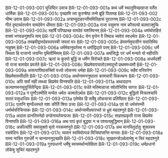 BR-12-01-093-001  युधिष्ठिर उवाच
BR-12-01-093-001a कथं धर्मे स्थातुमिच्छन्राजा वर्तेत धार्मिकः
BR-12-01-093-001c पृच्छामि त्वा कुरुश्रेष्ठ तन्मे ब्रूहि पितामह
BR-12-01-093-002  भीष्म उवाच
BR-12-01-093-002a अत्राप्युदाहरन्तीममितिहासं पुरातनम्
BR-12-01-093-002c गीतं दृष्टार्थतत्त्वेन वामदेवेन धीमता
BR-12-01-093-003a राजा वसुमना नाम कौसल्यो बलवाञ्शुचिः
BR-12-01-093-003c महर्षिं परिपप्रच्छ वामदेवं यशस्विनम्
BR-12-01-093-004a धर्मार्थसहितं वाक्यं भगवन्ननुशाधि माम्
BR-12-01-093-004c येन वृत्तेन वै तिष्ठन्न च्यवेयं स्वधर्मतः
BR-12-01-093-005a तमब्रवीद्वामदेवस्तपस्वी जपतां वरः
BR-12-01-093-005c हेमवर्णमुपासीनं ययातिमिव नाहुषम्
BR-12-01-093-006a धर्ममेवानुवर्तस्व न धर्माद्विद्यते परम्
BR-12-01-093-006c धर्मे स्थिता हि राजानो जयन्ति पृथिवीमिमाम्
BR-12-01-093-007a अर्थसिद्धेः परं धर्मं मन्यते यो महीपतिः
BR-12-01-093-007c ऋतां च कुरुते बुद्धिं स धर्मेण विरोचते
BR-12-01-093-008a अधर्मदर्शी यो राजा बलादेव प्रवर्तते
BR-12-01-093-008c क्षिप्रमेवापयातोऽस्मादुभौ प्रथममध्यमौ
BR-12-01-093-009a असत्पापिष्ठसचिवो वध्यो लोकस्य धर्महा
BR-12-01-093-009c सहैव परिवारेण क्षिप्रमेवावसीदति
BR-12-01-093-010a अर्थानामननुष्ठाता कामचारी विकत्थनः
BR-12-01-093-010c अपि सर्वां महीं लब्ध्वा क्षिप्रमेव विनश्यति
BR-12-01-093-011a अथाददानः कल्याणमनसूयुर्जितेन्द्रियः
BR-12-01-093-011c वर्धते मतिमान्राजा स्रोतोभिरिव सागरः
BR-12-01-093-012a न पूर्णोऽस्मीति मन्येत धर्मतः कामतोऽर्थतः
BR-12-01-093-012c बुद्धितो मित्रतश्चापि सततं वसुधाधिपः
BR-12-01-093-013a एतेष्वेव हि सर्वेषु लोकयात्रा प्रतिष्ठिता
BR-12-01-093-013c एतानि शृण्वँल्लभते यशः कीर्तिं श्रियः प्रजाः
BR-12-01-093-014a एवं यो धर्मसंरम्भी धर्मार्थपरिचिन्तकः
BR-12-01-093-014c अर्थान्समीक्ष्यारभते स ध्रुवं महदश्नुते
BR-12-01-093-015a अदाता ह्यनतिस्नेहो दण्डेनावर्तयन्प्रजाः
BR-12-01-093-015c साहसप्रकृती राजा क्षिप्रमेव विनश्यति
BR-12-01-093-016a अथ पापं कृतं बुद्ध्या न च पश्यत्यबुद्धिमान्
BR-12-01-093-016c अकीर्त्यापि समायुक्तो मृतो नरकमश्नुते
BR-12-01-093-017a अथ मानयितुर्दातुः शुक्लस्य रसवेदिनः
BR-12-01-093-017c व्यसनं स्वमिवोत्पन्नं विजिघांसन्ति मानवाः
BR-12-01-093-018a यस्य नास्ति गुरुर्धर्मे न चान्याननुपृच्छति
BR-12-01-093-018c सुखतन्त्रोऽर्थलाभेषु न चिरं महदश्नुते
BR-12-01-093-019a गुरुप्रधानो धर्मेषु स्वयमर्थान्ववेक्षिता
BR-12-01-093-019c धर्मप्रधानो लोकेषु सुचिरं महदश्नुते

